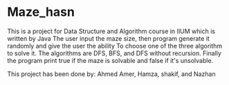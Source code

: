 # Maze_hasn
This is a project for Data Structure and Algorithm course in IIUM which is written by Java 
The user input the maze size, then program generate it randomly and give the user the ability 
To choose one of the three algorithm to solve it. The algorithms are DFS, BFS, and DFS without recursion.
Finally the program print true if the maze is solvable and false if it's unsolvable.

This project has been done by: Ahmed Amer, Hamza, shakif, and Nazhan
